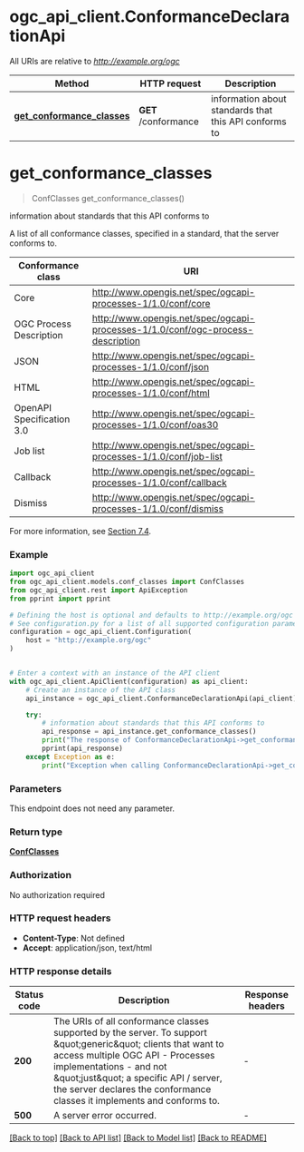# ogc_api_client.ConformanceDeclarationApi

All URIs are relative to *http://example.org/ogc*

Method | HTTP request | Description
------------- | ------------- | -------------
[**get_conformance_classes**](ConformanceDeclarationApi.md#get_conformance_classes) | **GET** /conformance | information about standards that this API conforms to


# **get_conformance_classes**
> ConfClasses get_conformance_classes()

information about standards that this API conforms to

A list of all conformance classes, specified in a standard, that the server conforms to.

| Conformance class | URI |
|-----------|-------|
|Core|http://www.opengis.net/spec/ogcapi-processes-1/1.0/conf/core|
|OGC Process Description|http://www.opengis.net/spec/ogcapi-processes-1/1.0/conf/ogc-process-description|
|JSON|http://www.opengis.net/spec/ogcapi-processes-1/1.0/conf/json|
|HTML|http://www.opengis.net/spec/ogcapi-processes-1/1.0/conf/html|
|OpenAPI Specification 3.0|http://www.opengis.net/spec/ogcapi-processes-1/1.0/conf/oas30|
|Job list|http://www.opengis.net/spec/ogcapi-processes-1/1.0/conf/job-list|
|Callback|http://www.opengis.net/spec/ogcapi-processes-1/1.0/conf/callback|
|Dismiss|http://www.opengis.net/spec/ogcapi-processes-1/1.0/conf/dismiss|

For more information, see [Section 7.4](https://docs.ogc.org/is/18-062r2/18-062r2.html#sc_conformance_classes).


### Example


```python
import ogc_api_client
from ogc_api_client.models.conf_classes import ConfClasses
from ogc_api_client.rest import ApiException
from pprint import pprint

# Defining the host is optional and defaults to http://example.org/ogc
# See configuration.py for a list of all supported configuration parameters.
configuration = ogc_api_client.Configuration(
    host = "http://example.org/ogc"
)


# Enter a context with an instance of the API client
with ogc_api_client.ApiClient(configuration) as api_client:
    # Create an instance of the API class
    api_instance = ogc_api_client.ConformanceDeclarationApi(api_client)

    try:
        # information about standards that this API conforms to
        api_response = api_instance.get_conformance_classes()
        print("The response of ConformanceDeclarationApi->get_conformance_classes:\n")
        pprint(api_response)
    except Exception as e:
        print("Exception when calling ConformanceDeclarationApi->get_conformance_classes: %s\n" % e)
```



### Parameters

This endpoint does not need any parameter.

### Return type

[**ConfClasses**](ConfClasses.md)

### Authorization

No authorization required

### HTTP request headers

 - **Content-Type**: Not defined
 - **Accept**: application/json, text/html

### HTTP response details

| Status code | Description | Response headers |
|-------------|-------------|------------------|
**200** | The URIs of all conformance classes supported by the server.  To support \&quot;generic\&quot; clients that want to access multiple OGC API - Processes implementations - and not \&quot;just\&quot; a specific API / server, the server declares the conformance classes it implements and conforms to. |  -  |
**500** | A server error occurred. |  -  |

[[Back to top]](#) [[Back to API list]](../README.md#documentation-for-api-endpoints) [[Back to Model list]](../README.md#documentation-for-models) [[Back to README]](../README.md)

